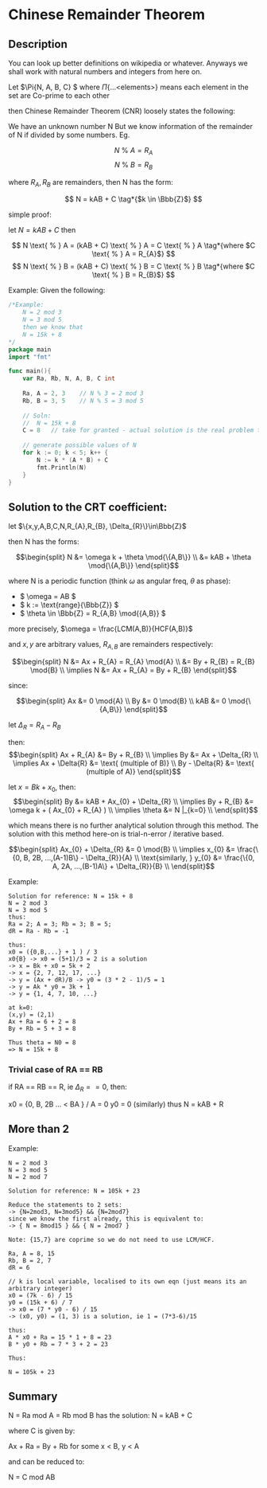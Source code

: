 # Chinese Remainder Theorem

## Description

You can look up better definitions on wikipedia or whatever. Anyways we shall work with natural numbers and integers from here on.

Let $\Pi\{N, A, B, C\} $ where $\Pi\{\ldots\text{<elements>}\}$ means each element in the set are Co-prime to each other

then Chinese Remainder Theorem (CNR) loosely states the following:


We have an unknown number N
But we know information of the remainder of N if divided by some numbers. Eg.

$$  N \text{ % } A = R_{A}   $$
$$  N \text{ % } B = R_{B}   $$

where $R_{A}, R_{B}$ are remainders, then N has the form:

$$  N = kAB + C      \tag*{$k \in \Bbb{Z}$}    $$

simple proof:

let $N = kAB + C$ then

$$ N \text{ % } A = (kAB + C) \text{ % } A = C \text{ % } A \tag*{where $C \text{ % } A = R_{A}$} $$
$$ N \text{ % } B = (kAB + C) \text{ % } B = C \text{ % } B \tag*{where $C \text{ % } B = R_{B}$} $$

Example: Given the following:

```go
/*Example:
    N = 2 mod 3
    N = 3 mod 5
    then we know that
    N = 15k + 8
*/
package main
import "fmt"

func main(){
	var Ra, Rb, N, A, B, C int
	
	Ra, A = 2, 3    // N % 3 = 2 mod 3
	Rb, B = 3, 5    // N % 5 = 3 mod 5
	
	// Soln:
	//  N = 15k + 8
	C = 8   // take for granted - actual solution is the real problem to be explored further
	
	// generate possible values of N
	for k := 0; k < 5; k++ {
	    N := k * (A * B) + C
	    fmt.Println(N)
	}
}
```

## Solution to the CRT coefficient:

let $\{x,y,A,B,C,N,R_{A},R_{B}, \Delta_{R}\}\in\Bbb{Z}$

then N has the forms\:

$$\begin{split}
    N   &= \omega k + \theta    \mod{\{A,B\}}   \\
        &= kAB + \theta         \mod{\{A,B\}}
\end{split}$$

where N is a periodic function (think $\omega$ as angular freq, $\theta$ as phase):
- $ \omega = AB $
- $ k := \text{range}\{\Bbb{Z}\}    $
- $ \theta \in \Bbb{Z} = R_{A,B} \mod{\{A,B\}} $

more precisely, $\omega = \frac{LCM(A,B)}{HCF(A,B)}$

and $x,y$ are arbitrary values, $R_{A,B}$ are remainders respectively: 

$$\begin{split}
    N   &= Ax + R_{A}   = R_{A}  \mod{A} \\
        &= By + R_{B}   = R_{B}  \mod{B} \\
    \implies N  &= Ax + R_{A} = By + R_{B}   
\end{split}$$

since: 

$$\begin{split}
    Ax &= 0 \mod{A} \\
    By &= 0 \mod{B} \\
    kAB &= 0 \mod{\{A,B\}}
\end{split}$$

let $\Delta_{R} = R_{A} - R_{B}$

then:
$$\begin{split}
            Ax + R_{A}  &= By + R_{B}    \\
\implies             By &= Ax + \Delta_{R}  \\
\implies    Ax + \Delta{R}  &= \text{ (multiple of B)}  \\
            By - \Delta{R}  &= \text{ (multiple of A)}
\end{split}$$

let $x = Bk + x_{0}$, then:
$$\begin{split}
            By          &= kAB + Ax_{0} + \Delta_{R}    \\
\implies    By + R_{B}  &= \omega k + ( Ax_{0} + R_{A} )    \\
\implies    \theta &= N |_{k=0}  \\
\end{split}$$

which means there is no further analytical solution through this method. The solution with this method here-on is trial-n-error / iterative based.

$$\begin{split} 
            Ax_{0} + \Delta_{R} &= 0 \mod{B}    \\
\implies                x_{0}   &= \frac{\{0, B, 2B, ...,(A-1)B\} - \Delta_{R}}{A} \\
\text{similarly, }       y_{0}   &= \frac{\{0, A, 2A, ...,(B-1)A\} + \Delta_{R}}{B} \\
\end{split}$$


Example:
```
Solution for reference: N = 15k + 8
N = 2 mod 3
N = 3 mod 5
thus:
Ra = 2; A = 3; Rb = 3; B = 5;
dR = Ra - Rb = -1

thus:
x0 = ({0,B,...} + 1 ) / 3
x0{B} -> x0 = (5+1)/3 = 2 is a solution
-> x = Bk + x0 = 5k + 2
-> x = {2, 7, 12, 17, ...}
-> y = (Ax + dR)/B -> y0 = (3 * 2 - 1)/5 = 1
-> y = Ak * y0 = 3k + 1
-> y = {1, 4, 7, 10, ...}

at k=0:
(x,y) = (2,1)
Ax + Ra = 6 + 2 = 8
By + Rb = 5 + 3 = 8

Thus theta = N0 = 8
=> N = 15k + 8
```

### Trivial case of RA == RB

if RA == RB == R, ie $\Delta_{R} == 0$, then:

x0 = {0, B, 2B ... < BA } / A = 0
y0 = 0 (similarly)
thus N = kAB + R

## More than 2

Example:
```
N = 2 mod 3
N = 3 mod 5
N = 2 mod 7

Solution for reference: N = 105k + 23

Reduce the statements to 2 sets:
-> {N=2mod3, N=3mod5} && {N=2mod7}
since we know the first already, this is equivalent to:
-> { N = 8mod15 } && { N = 2mod7 }

Note: {15,7} are coprime so we do not need to use LCM/HCF.

Ra, A = 8, 15
Rb, B = 2, 7
dR = 6

// k is local variable, localised to its own eqn (just means its an arbitrary integer)
x0 = (7k - 6) / 15 
y0 = (15k + 6) / 7
-> x0 = (7 * y0 - 6) / 15
-> (x0, y0) = (1, 3) is a solution, ie 1 = (7*3-6)/15

thus:
A * x0 + Ra = 15 * 1 + 8 = 23
B * y0 + Rb = 7 * 3 + 2 = 23

Thus:

N = 105k + 23

```

## Summary

N = Ra mod A = Rb mod B has the solution:
N = kAB + C

where C is given by:

Ax + Ra = By + Rb 
for some x < B, y < A

and can be reduced to:

N = C mod AB


